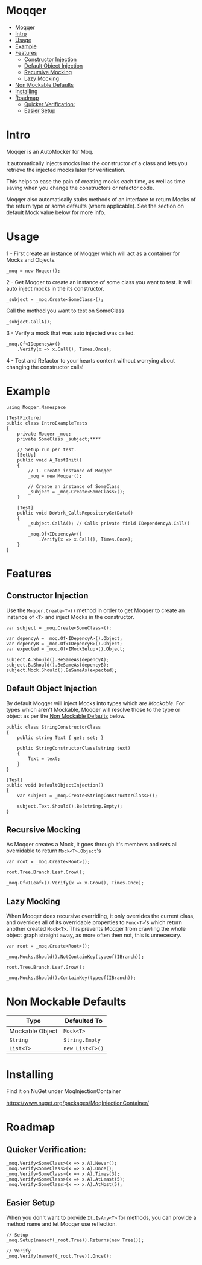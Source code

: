 # Moqqer

<!-- TOC depthFrom:1 depthTo:6 withLinks:1 updateOnSave:1 orderedList:0 -->

- [Moqqer](#moqqer)
- [Intro](#intro)
- [Usage](#usage)
- [Example](#example)
- [Features](#features)
	- [Constructor Injection](#constructor-injection)
	- [Default Object Injection](#default-object-injection)
	- [Recursive Mocking](#recursive-mocking)
	- [Lazy Mocking](#lazy-mocking)
- [Non Mockable Defaults](#non-mockable-defaults)
- [Installing](#installing)
- [Roadmap](#roadmap)
	- [Quicker Verification:](#quicker-verification)
	- [Easier Setup](#easier-setup)

<!-- /TOC -->

# Intro

Moqqer is an AutoMocker for Moq.

It automatically injects mocks into the constructor of a class and lets you retrieve the injected mocks later for verification.

This helps to ease the pain of creating mocks each time, as well as time saving when you change the constructors or refactor code.

Moqqer also automatically stubs methods of an interface to return Mocks of the return type or some defaults (where applicable). See the section on default Mock value below for more info.

# Usage

1 -  First create an instance of Moqqer which will act as a container for Mocks and Objects.


    _moq = new Moqqer();

2 -   Get Moqqer to create an instance of some class you want to test. It will auto inject mocks in the its constructor.


    _subject = _moq.Create<SomeClass>();

 Call the mothod you want to test on SomeClass


    _subject.CallA();

3 - Verify a mock that was auto injected was called.


    _moq.Of<IDepencyA>()
        .Verify(x => x.Call(), Times.Once);

4 - Test and Refactor to your hearts content without worrying about changing the constructor calls!

# Example

    using Moqqer.Namespace

    [TestFixture]
    public class IntroExampleTests
    {
        private Moqqer _moq;
        private SomeClass _subject;****

        // Setup run per test.
        [SetUp]
        public void A_TestInit()
        {
            // 1. Create instance of Moqqer
            _moq = new Moqqer();

            // Create an instance of SomeClass
            _subject = _moq.Create<SomeClass>();
        }

        [Test]
        public void DoWork_CallsRepositoryGetData()
        {
            _subject.CallA(); // Calls private field IDependencyA.Call()

            _moq.Of<IDepencyA>()
                .Verify(x => x.Call(), Times.Once);
        }
    }

# Features

## Constructor Injection

Use the `Moqqer.Create<T>()` method  in order to get Moqqer to create an instance of `<T>` and inject Mocks in the constructor.

    var subject = _moq.Create<SomeClass>();

    var depencyA = _moq.Of<IDepencyA>().Object;
    var depencyB = _moq.Of<IDepencyB>().Object;
    var expected = _moq.Of<IMockSetup>().Object;

    subject.A.Should().BeSameAs(depencyA);
    subject.B.Should().BeSameAs(depencyB);
    subject.Mock.Should().BeSameAs(expected);

## Default Object Injection

By default Moqqer will inject Mocks into types which are _Mockable_. For types which aren't Mockable, Moqqer will resolve those to the type or object as per the [Non Mockable Defaults](#non-mockable-defaults) below.

    public class StringConstructorClass
    {
        public string Text { get; set; }

        public StringConstructorClass(string text)
        {
            Text = text;
        }
    }

    [Test]
    public void DefaultObjectInjection()
    {
        var subject = _moq.Create<StringConstructorClass>();

        subject.Text.Should().Be(string.Empty);
    }

## Recursive Mocking

As Moqqer creates a Mock, it goes through it's members and sets all overridable to return `Mock<T>.Object`'s

    var root = _moq.Create<Root>();

    root.Tree.Branch.Leaf.Grow();

    _moq.Of<ILeaf>().Verify(x => x.Grow(), Times.Once);

## Lazy Mocking

When Moqqer does recursive overriding, it only overrides the current class, and overrides all of its overridable properties to `Func<T>`'s which return another created `Mock<T>`. This prevents Moqqer from crawling the whole object graph straight away, as more often then not, this is unnecesary.

    var root = _moq.Create<Root>();

    _moq.Mocks.Should().NotContainKey(typeof(IBranch));

    root.Tree.Branch.Leaf.Grow();

    _moq.Mocks.Should().ContainKey(typeof(IBranch));

# Non Mockable Defaults

Type  |  Defaulted To
--|--
Mockable Object | `Mock<T>`
`String`  |  `String.Empty`
`List<T>` |  `new List<T>()`

# Installing

Find it on NuGet under MoqInjectionContainer

https://www.nuget.org/packages/MoqInjectionContainer/

# Roadmap

## Quicker Verification:

    _moq.Verify<SomeClass>(x => x.A).Never();
    _moq.Verify<SomeClass>(x => x.A).Once();
    _moq.Verify<SomeClass>(x => x.A).Times(3);
    _moq.Verify<SomeClass>(x => x.A).AtLeast(5);
    _moq.Verify<SomeClass>(x => x.A).AtMost(5);

## Easier Setup

When you don't want to provide `It.IsAny<T>` for methods, you can provide a method name and let Moqqer use reflection.

    // Setup
    _moq.Setup(nameof(_root.Tree)).Returns(new Tree());

    // Verify
    _moq.Verify(nameof(_root.Tree)).Once();
